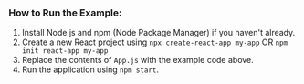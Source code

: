 ### How to Run the Example:

1. Install Node.js and npm (Node Package Manager) if you haven't already.
2. Create a new React project using `npx create-react-app my-app`
OR `npm init react-app my-app`
3. Replace the contents of `App.js` with the example code above.
4. Run the application using `npm start`.

